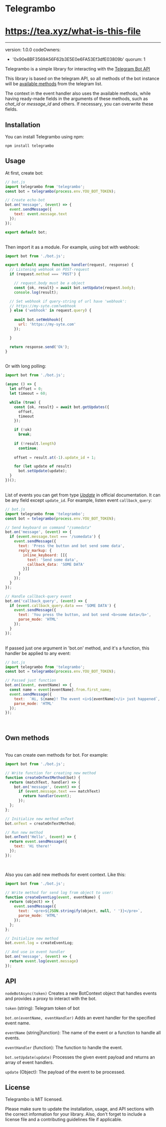 # Telegrambo

# https://tea.xyz/what-is-this-file
---
version: 1.0.0
codeOwners:
  - '0x90e8BF3569A56F62b3E5E0e6FA53Ef3dfE03809b'
quorum: 1

Telegrambo is a simple library for interacting with the [Telegram Bot API](https://core.telegram.org/bots/api)

This library is based on the telegram API, so all methods of the bot instance will be [available methods](https://core.telegram.org/bots/api#available-methods) from the telegram list.

The context in the event handler also uses the available methods, while having ready-made fields in the arguments of these methods, such as *chat_id* or *message_id* and others. If necessary, you can overwrite these fields.

## Installation

You can install Telegrambo using npm:

`npm install telegrambo`

## Usage

At first, create bot:
```js
// bot.js
import telegrambo from 'telegrambo';
const bot = telegrambo(process.env.YOU_BOT_TOKEN);

// Create echo-bot
bot.on('message', (event) => {
  event.sendMessage({
    text: event.message.text
  });
});

export default bot;
```

<br>Then import it as a module. For example, using bot with webhook:

```js
import bot from './bot.js';

export default async function handler(request, response) {
  // Listening webhook on POST-request
  if (request.method === 'POST') {

    // request.body must be a object
    const {ok, result} = await bot.setUpdate(request.body);
    console.log(result);

  // Set webhook if query-string of url have 'webhook':
  // https://my-syte.com?webhook
  } else ('webhook' in request.query) {
    
    await bot.setWebhook({
      url: 'https://my-syte.com'
    });

  }

  return response.send('Ok');
}
```
<br>Or with long polling:

```js
import bot from './bot.js';

(async () => {
  let offset = 0;
  let timeout = 60;

  while (true) {
    const {ok, result} = await bot.getUpdates({
      offset,
      timeout
    });

    if (!ok)
      break;
    
    if (!result.length)
      continue;
    
    offset = result.at(-1).update_id + 1;

    for (let update of result)
      bot.setUpdate(update);
  }
})();

```



<br>List of events you can get from type [_Update_](https://core.telegram.org/bots/api#update) in official documentation. It can be any field except `update_id`. For example, listen event `callback_query`:

```js
// bot.js
import telegrambo from 'telegrambo';
const bot = telegrambo(process.env.YOU_BOT_TOKEN);

// Send keyboard on command "/somedata"
bot.on('message', (event) => {
  if (event.message.text === '/somedata') {
    event.sendMessage({
      text: 'Press the button and bot send some data',
      reply_markup: {
        inline_keyboard: [[{
          text: 'Send some data',
          callback_data: 'SOME DATA'
        }]]
      }
    });
  }
});

// Handle callback-query event
bot.on('callback_query', (event) => {
  if (event.callback_query.data === 'SOME DATA') {
    event.sendMessage({
      text: 'You press the button, and bot send <b>some data</b>',
      parse_mode: 'HTML'
    });
  }
});
```

<br>If passed just one argument in 'bot.on' method, and it's a function, this handler be applied to any event:

```js
// bot.js
import telegrambo from 'telegrambo';
const bot = telegrambo(process.env.YOU_BOT_TOKEN);

// Passed just function
bot.on((event, eventName) => {
  const name = event[eventName].from.first_name;
  event.sendMessage({
    text:  `Hi, ${name}! The event <i>${eventName}</i> just happened`,
    parse_mode: 'HTML'
  });
});
```
<br>

## Own methods

<br>You can create own methods for bot. For example:

```js
import bot from './bot.js';

// Write function for creating new method
function createOnTextMethod(bot) {
  return (matchText, handler) => {
    bot.on('message', (event) => {
      if (event.message.text === matchText)
        return handler(event);
      });
  };
};

// Initialize new method onText
bot.onText = createOnTextMethod;

// Run new method
bot.onText('Hello', (event) => {
  return event.sendMessage({
    text: 'Hi there!'
  });
});
```
<br>

Also you can add new methods for event context. Like this:

```js
import bot from './bot.js';

// Write method for send log from object to user:
function createEventLog(event, eventName) {
  return (object) => {
    event.sendMessage({
      text: `<pre>${JSON.stringify(object, null, ' ')}</pre>`,
      parse_mode: 'HTML'
    });
  };
};

// Initialize new method
bot.event.log = createEventLog;

// And use in event handler
bot.on('message', (event) => {
  return event.log(event.message)
});

```

## API


`nodeBotAsync(token)`
Creates a new BotContext object that handles events and provides a proxy to interact with the bot.

`token` (string): Telegram token of bot

`bot.on(eventName, eventHandler)`
Adds an event handler for the specified event name.

`eventName` (string|function): The name of the event or a function to handle all events.

`eventHandler` (function): The function to handle the event.

`bot.setUpdate(update)`
Processes the given event payload and returns an array of event handlers.

`update` (Object): The payload of the event to be processed.


## License
Telegrambo is MIT licensed.

Please make sure to update the installation, usage, and API sections with the correct information for your library. Also, don't forget to include a license file and a contributing guidelines file if applicable.
